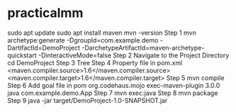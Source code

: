 # practicalmm

sudo apt update
sudo apt install maven
mvn -version
Step 1 mvn archetype:generate -DgroupId=com.example.demo -DartifactId=DemoProject
-DarchetypeArtifactId=maven-archetype-quickstart -DinteractiveMode=false
Step 2 Navigate to the Project Directory
cd DemoProject
Step 3
Tree
Step 4
Property file in pom.xml
<properties>
<maven.compiler.source>1.6</maven.compiler.source>
<maven.compiler.target>1.6</maven.compiler.target>
</properties>
Step 5
mvn compile
Step 6
Add goal file in pom
<build>
<plugins>
<plugin>
<groupId>org.codehaus.mojo</groupId>
<artifactId>exec-maven-plugin</artifactId>
<version>3.0.0</version>
<executions>
<execution>
<goals>
<goal>java</goal>
</goals>
</execution>
</executions>
<configuration>
<mainClass>com.example.demo.App</mainClass>
</configuration>
</plugin>
</plugins>
</build>
Step 7
mvn exec:java
Step 8
mvn package
Step 9
java -jar target/DemoProject-1.0-SNAPSHOT.jar
